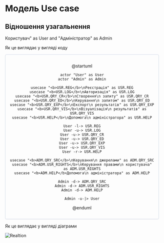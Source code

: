 # Модель Use case

## Відношення узагальнення

Користувач" as User and "Адміністратор" as Admin

Як це виглядає у вигляді коду

<center style="
    border-radius:4px;
    border: 1px solid #cfd7e6;
    box-shadow: 0 1px 3px 0 rgba(89,105,129,.05), 0 1px 1px 0 rgba(0,0,0,.025);
    padding: 1em;"
>

@startuml

	actor "User" as User
	actor "Admin" as Admin

	usecase "<b>USR.REG</b>\nРеєстрація" as USR.REG
	usecase "<b>USR.LOG</b>\nАвторизація" as USR.LOG
	usecase "<b>USR.QRY_CR</b>\nСтворення\n запиту" as USR.QRY_CR
	usecase "<b>USR.QRY_ED</b>\nКерування\n запитом" as USR.QRY_ED
	usecase "<b>USR.QRY_EXP</b>\nЕкспорт\n результатів" as USR.QRY_EXP
	usecase "<b>USR.QRY_VIS</b>\nВізуалізація\n результатів" as USR.QRY_VIS
	usecase "<b>USR.HELP</b>\nДопомога\n адміністратора" as USR.HELP

	User -l-> USR.REG
	User -u-> USR.LOG
	User -u-> USR.QRY_CR
	User -u-> USR.QRY_ED
	User -u-> USR.QRY_EXP
	User -u-> USR.QRY_VIS
	User -r-> USR.HELP

	usecase "<b>ADM.QRY_SRC</b>\nКерування\n джерелами" as ADM.QRY_SRC
	usecase "<b>ADM.USR_RIGHTS</b>\nКерування правами\n користувача" as ADM.USR_RIGHTS
	usecase "<b>ADM.HELP</b>Допомога\n адміністратора" as ADM.HELP

	Admin -d-> ADM.QRY_SRC
	Admin -d-> ADM.USR_RIGHTS
	Admin -d-> ADM.HELP

	Admin -u-|> User

@enduml

</center>


Як це виглядає у вигляді діаграми

![Realtion](http://www.plantuml.com/plantuml/png/dPJBwjf05CRtynI3-xGl845HKS7IDgcb1K6YPb7G51Apwy8Bj9k2fTWikchV85YjuaLVuSmRzSmuXtQOj8N_GWYVy_tEvKkcaao3U9fEnem5m-dRc9UwIHYNU91m-K1YTJHv4obLFJ6M9k4mI49UAW_ShkyzyXhDykE1sulW6-p4Mip5GimW5-z59bRAg4zPpivJSdw2ZLZ05Nq7s5jUF6Tvdtkl-pLFsx-ZUQFiExZ0HQnw4PSSkC41krbg4haAOOswXdt5AMPYYS2y00PNE6iS-OfnhvvftXSuYZcQhqXT84jrkSS29_4HUJascC66c6GkXBvi-nhw6JsIaICb-xso_-89O-5RZGurlCOPRt9E_Fs079bOPWjdv5n4Hldgl7959W9ZyjNXpjXnANMjfAXGbeP2cTWYRjOKQJMsYXDfDPOgTMDCMQq_KMTzh_QlfBVm4sMvn1FAPpYe0VymMr0ir_VQpTOB_szS3ZUvAXGKKPOvtjzsjKrrKdpGkpIHLZKAwY4naPynzIrpP-IuncY6RBHX_cDIKkUTUxypM2MCHl9AuRy0)